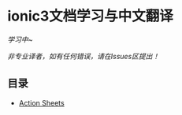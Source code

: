 # ionic3文档学习与中文翻译

*学习中~*

*非专业译者，如有任何错误，请在Issues区提出！*

## 目录

- [Action Sheets](/pages/action-sheets)
